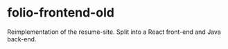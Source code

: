 # folio-frontend-old
Reimplementation of the resume-site. Split into a React front-end and Java back-end.
